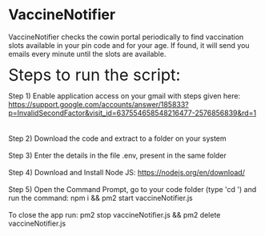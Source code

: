 # VaccineNotifier
VaccineNotifier checks the cowin portal periodically to find vaccination slots available in your pin code and for your age. If found, it will send you emails every minute until the slots are available.


<font size="6"> Steps to run the script: </font> 

Step 1) Enable application access on your gmail with steps given here:
https://support.google.com/accounts/answer/185833?p=InvalidSecondFactor&visit_id=637554658548216477-2576856839&rd=1  
\
\
Step 2) Download the code and extract to a folder on your system
\
\
Step 3) Enter the details in the file .env, present in the same folder
\
\
Step 4) Download and Install Node JS:
https://nodejs.org/en/download/
\
\
Step 5) Open the Command Prompt, go to your code folder (type 'cd <path-to-your-folder>') and run the command: npm i && pm2 start vaccineNotifier.js
\
\
To close the app run: pm2 stop vaccineNotifier.js && pm2 delete vaccineNotifier.js


